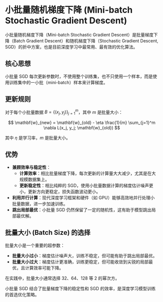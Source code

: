 # 小批量随机梯度下降 (Mini-batch Stochastic Gradient Descent)

小批量随机梯度下降（Mini-batch Stochastic Gradient Descent）是批量梯度下降（Batch Gradient Descent）和随机梯度下降（Stochastic Gradient Descent, SGD）的折中方案，也是目前深度学习中最常用、最有效的优化算法。

## 核心思想

小批量 SGD 每次更新参数时，不使用整个训练集，也不只使用一个样本，而是使用训练集中的一小批（mini-batch）样本来计算梯度。

## 更新规则

对于每个小批量数据 $B = \{(x_j, y_j)\}_{j=1}^m$，其中 $m$ 是批量大小：

$$ \mathbf{w}_{new} = \mathbf{w}_{old} - \eta \frac{1}{m} \sum_{j=1}^m \nabla L(x_j, y_j; \mathbf{w}_{old}) $$

其中 $\eta$ 是学习率，$m$ 是批量大小。

## 优势

- **兼顾效率与稳定性**：
    - **计算效率**：相比批量梯度下降，每次更新的计算量大大减少，尤其是在大规模数据集上。
    - **更新稳定性**：相比纯粹的 SGD，使用小批量数据计算的梯度估计噪声更小，更新方向更稳定，损失函数波动更小。
- **利用并行计算**：现代深度学习框架和硬件（如 GPU）能够高效地并行处理小批量数据，进一步加速训练。
- **跳出局部最优**：小批量 SGD 仍然保留了一定的随机性，这有助于模型跳出局部最优解。

## 批量大小 (Batch Size) 的选择

批量大小是一个重要的超参数：
- **批量大小过小**：梯度估计噪声大，训练不稳定，但可能有助于跳出局部最优。
- **批量大小过大**：梯度估计更准确，训练更稳定，但可能收敛到尖锐的局部最优，且计算效率可能下降。

在实践中，批量大小通常选择 32、64、128 等 2 的幂次方。

小批量 SGD 结合了批量梯度下降的稳定性和 SGD 的效率，是深度学习模型训练的首选优化策略。
